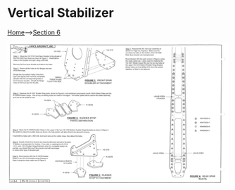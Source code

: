 # Vertical Stabilizer

<a href="../../index.html">Home</a>--><a href="section6.html">Section 6</a>

<img src="RV10-6-4.png">
